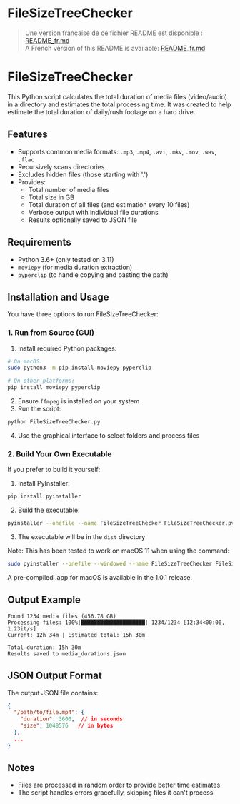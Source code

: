 # FileSizeTreeChecker

> Une version française de ce fichier README est disponible : [README_fr.md](README_fr.md)  
> A French version of this README is available: [README_fr.md](README_fr.md)

# FileSizeTreeChecker

This Python script calculates the total duration of media files (video/audio) in a directory and estimates the total processing time. It was created to help estimate the total duration of daily/rush footage on a hard drive.

## Features

- Supports common media formats: `.mp3`, `.mp4`, `.avi`, `.mkv`, `.mov`, `.wav`, `.flac`
- Recursively scans directories
- Excludes hidden files (those starting with '.')
- Provides:
  - Total number of media files
  - Total size in GB
  - Total duration of all files (and estimation every 10 files)
  - Verbose output with individual file durations
  - Results optionally saved to JSON file

## Requirements

- Python 3.6+ (only tested on 3.11)
- `moviepy` (for media duration extraction)
- `pyperclip` (to handle copying and pasting the path)

## Installation and Usage

You have three options to run FileSizeTreeChecker:

### 1. Run from Source (GUI)
1. Install required Python packages:
```bash
# On macOS:
sudo python3 -m pip install moviepy pyperclip

# On other platforms:
pip install moviepy pyperclip
```
2. Ensure `ffmpeg` is installed on your system
3. Run the script:
```bash
python FileSizeTreeChecker.py
```
4. Use the graphical interface to select folders and process files

### 2. Build Your Own Executable
If you prefer to build it yourself:
1. Install PyInstaller:
```bash
pip install pyinstaller
```
2. Build the executable:
```bash
pyinstaller --onefile --name FileSizeTreeChecker FileSizeTreeChecker.py --noconsole --hidden-import=imageio_ffmpeg
```
3. The executable will be in the `dist` directory

Note: This has been tested to work on macOS 11 when using the command:
```bash
sudo pyinstaller --onefile --windowed --name FileSizeTreeChecker FileSizeTreeChecker.py --clean
```

A pre-compiled .app for macOS is available in the 1.0.1 release.

## Output Example

```
Found 1234 media files (456.78 GB)
Processing files: 100%|████████████████████| 1234/1234 [12:34<00:00,  1.23it/s]
Current: 12h 34m | Estimated total: 15h 30m

Total duration: 15h 30m
Results saved to media_durations.json
```

## JSON Output Format

The output JSON file contains:
```json
{
  "/path/to/file.mp4": {
    "duration": 3600,  // in seconds
    "size": 1048576   // in bytes
  },
  ...
}
```

## Notes

- Files are processed in random order to provide better time estimates
- The script handles errors gracefully, skipping files it can't process
